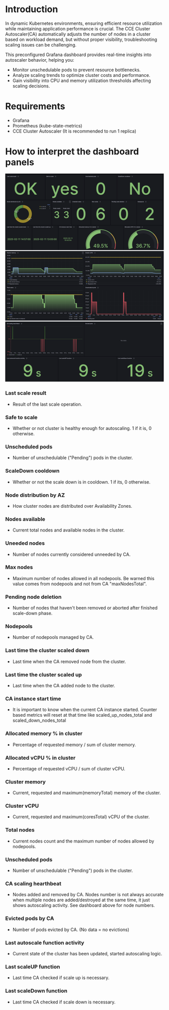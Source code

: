 # Introduction
In dynamic Kubernetes environments, ensuring efficient resource utilization while maintaining application performance is crucial. The CCE Cluster Autoscaler(CA) automatically adjusts the number of nodes in a cluster based on workload demand, but without proper visibility, troubleshooting scaling issues can be challenging.

This preconfigured Grafana dashboard provides real-time insights into autoscaler behavior, helping you:

- Monitor unschedulable pods to prevent resource bottlenecks.
- Analyze scaling trends to optimize cluster costs and performance.
- Gain visibility into CPU and memory utilization thresholds affecting scaling decisions.

# Requirements
- Grafana
- Prometheus (kube-state-metrics)
- CCE Cluster Autoscaler (It is recommended to run 1 replica)

# How to interpret the dashboard panels

![Image](images/cce_autoscaler_dashboard_1.png)
![Image](images/cce_autoscaler_dashboard_3.png)
![Image](images/cce_autoscaler_dashboard_2.png)

### Last scale result
- Result of the last scale operation.

### Safe to scale
- Whether or not cluster is healthy enough for autoscaling. 1 if it is, 0 otherwise.

### Unscheduled pods
- Number of unschedulable ("Pending") pods in the cluster.

### ScaleDown cooldown
- Whether or not the scale down is in cooldown. 1 if its, 0 otherwise.

### Node distribution by AZ
- How cluster nodes are distributed over Availability Zones.

### Nodes available
- Current total nodes and available nodes in the cluster.

### Uneeded nodes
- Number of nodes currently considered unneeded by CA.

### Max nodes
- Maximum number of nodes allowed in all nodepools. Be warned this value comes from nodepools and not from CA "maxNodesTotal".

### Pending node deletion
- Number of nodes that haven't been removed or aborted after finished scale-down phase. 

### Nodepools
- Number of nodepools managed by CA.

### Last time the cluster scaled down
- Last time when the CA removed node from the cluster.

### Last time the cluster scaled up
- Last time when the CA added node to the cluster.

### CA instance start time
- It is important to know when the current CA instance started. Counter based metrics will reset at that time like scaled_up_nodes_total and scaled_down_nodes_total

### Allocated memory % in cluster
- Percentage of requested memory / sum of cluster memory.

### Allocated vCPU % in cluster
- Percentage of requested vCPU / sum of cluster vCPU.

### Cluster memory
- Current, requested and maximum(memoryTotal) memory of the cluster.

### Cluster vCPU
- Current, requested and maximum(coresTotal) vCPU of the cluster.

### Total nodes
- Current nodes count and the maximum number of nodes allowed by nodepools.

### Unscheduled pods
- Number of unschedulable ("Pending") pods in the cluster.

### CA scaling hearthbeat
- Nodes added and removed by CA. Nodes number is not always accurate when multiple nodes are added/destroyed at the same time, it just shows autoscaling activity. See dashboard above for node numbers.

### Evicted pods by CA
- Number of pods evicted by CA. (No data = no evictions)

### Last autoscale function activity
- Current state of the cluster has been updated, started autoscaling logic.

### Last scaleUP function
- Last time CA checked if scale up is necessary.

### Last scaleDown function
- Last time CA checked if scale down is necessary.
